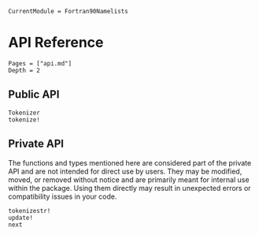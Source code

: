 ```@meta
CurrentModule = Fortran90Namelists
```

# API Reference

```@contents
Pages = ["api.md"]
Depth = 2
```

## Public API

```@docs
Tokenizer
tokenize!
```

## Private API

The functions and types mentioned here are considered part of the private API and are not
intended for direct use by users. They may be modified, moved, or removed without notice and
are primarily meant for internal use within the package. Using them directly may result in
unexpected errors or compatibility issues in your code.

```@docs
tokenizestr!
update!
next
```
